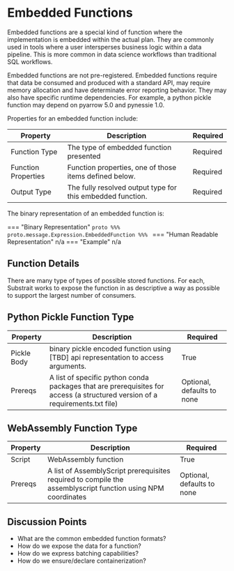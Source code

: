 # Embedded Functions

Embedded functions are a special kind of function where the implementation is embedded within the actual plan. They are commonly used in tools where a user intersperses business logic within a data pipeline. This is more common in data science workflows than traditional SQL workflows.

Embedded functions are not pre-registered. Embedded functions require that data be consumed and produced with a standard API, may require memory allocation and have determinate error reporting behavior. They may also have specific runtime dependencies. For example, a python pickle function may depend on pyarrow 5.0 and pynessie 1.0. 

Properties for an embedded function include:

| Property            | Description                                                | Required |
| ------------------- | ---------------------------------------------------------- | -------- |
| Function Type       | The type of embedded function presented                    | Required |
| Function Properties | Function properties, one of those items defined below.     | Required |
| Output Type         | The fully resolved output type for this embedded function. | Required |

The binary representation of an embedded function is:


=== "Binary Representation"
    ```proto
%%% proto.message.Expression.EmbeddedFunction %%%
    ```
=== "Human Readable Representation"
    n/a
=== "Example"
    n/a


## Function Details

There are many type of types of possible stored functions. For each, Substrait works to expose the function in as descriptive a way as possible to support the largest number of consumers.



## Python Pickle Function Type

| Property    | Description                                                  | Required                   |
| ----------- | ------------------------------------------------------------ | -------------------------- |
| Pickle Body | binary pickle encoded function using [TBD] api representation to access arguments. | True                       |
| Prereqs     | A list of specific python conda packages that are prerequisites for access (a structured version of a requirements.txt file) | Optional, defaults to none |



## WebAssembly Function Type

| Property | Description                                                  | Required                   |
| -------- | ------------------------------------------------------------ | -------------------------- |
| Script   | WebAssembly function                                         | True                       |
| Prereqs  | A list of AssemblyScript prerequisites required to compile the assemblyscript function using NPM coordinates | Optional, defaults to none |



## Discussion Points

* What are the common embedded function formats?
* How do we expose the data for a function?
* How do we express batching capabilities?
* How do we ensure/declare containerization?







